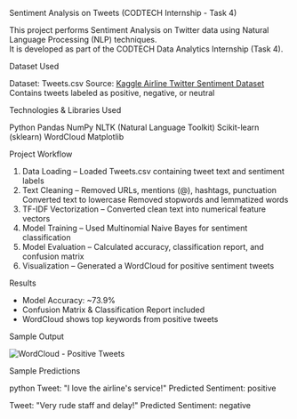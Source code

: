 Sentiment Analysis on Tweets (CODTECH Internship - Task 4)

This project performs Sentiment Analysis on Twitter data using Natural Language Processing (NLP) techniques.  
It is developed as part of the CODTECH Data Analytics Internship (Task 4).


Dataset Used

Dataset: Tweets.csv
Source: [Kaggle Airline Twitter Sentiment Dataset](https://www.kaggle.com/datasets/crowdflower/twitter-airline-sentiment)
Contains tweets labeled as positive, negative, or neutral



Technologies & Libraries Used

Python
Pandas
NumPy
NLTK (Natural Language Toolkit)
Scikit-learn (sklearn)
WordCloud
Matplotlib



Project Workflow

1. Data Loading – Loaded Tweets.csv containing tweet text and sentiment labels
2. Text Cleaning – 
   Removed URLs, mentions (@), hashtags, punctuation
   Converted text to lowercase
   Removed stopwords and lemmatized words
3. TF-IDF Vectorization – Converted clean text into numerical feature vectors
4. Model Training – Used Multinomial Naive Bayes for sentiment classification
5. Model Evaluation – Calculated accuracy, classification report, and confusion matrix
6. Visualization – Generated a WordCloud for positive sentiment tweets



Results

- Model Accuracy: ~73.9%
- Confusion Matrix & Classification Report included
- WordCloud shows top keywords from positive tweets


Sample Output

![WordCloud - Positive Tweets](path/to/your/image.png) <!-- replace with actual GitHub image path -->



Sample Predictions

python
Tweet: "I love the airline's service!"
Predicted Sentiment: positive

Tweet: "Very rude staff and delay!"
Predicted Sentiment: negative
